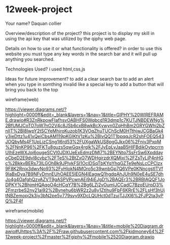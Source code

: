 # 12week-project
Your name?
 Daquan collier
 
 Overview/description of the project?
 this project is to display my skill in using the api key that was utilized by the qiphy web page.

Details on how to use it or what functionality is offered?
in order to use this website you must type any key words in the search bar and it will pull up anything you searched.

Technologies Used?
i used html,css,js

  Ideas for future improvement?
to add a clear search bar
to add an alert when you type in somthing invalid like a special key
to add a button that will bring you back to the top

wireframe(web)

https://viewer.diagrams.net/?highlight=0000ff&edit=_blank&layers=1&nav=1&title=GIPHY%20WIREFRAME.drawio#R3ZnRkpowFIafhsvOABHFS0Wqbcd1R3dmp1c7KUTJNBDEWNg%2BfUMJCoTO7oW7nO2V4c8JSb6cxB8wkBcXywyn0ZqHhBm2GRYGWhi2bZnIlT%2Bl8lwpY2tSCYeMhiroKuzob1K3VOqZhuTUChScM0HTthjwJCGBaGk4y3jeDttz1u41xQeiCbsAM119pKGIKtV1zKu%2BIvQQ1T1bpqqJcR2shFOEQ543JOQbyMs4F1UpLjzCSng1l6rd53%2FUXgaWkUS8pgGJkx06%2Fnjy3PxpM%2FNnKP96%2FKTu8guzs5qwGqx4rglk%2FJyEpLyJaaB5HlFBdikOytpcrrnUIhEzeWXJoj6ougeSCVI0JDXIJeExEdmzDMl7%2BEYNtq7SsFrSw6XpddayoCbeD2E9dvl8cvbz%2FTeS%2BtZxO7WDHgirzdrXQMjxi%2FZsTyLjP4nHGc%2BkkvBERs73lLGOhBk9JPIykFSI1OclDSqTbKYqYhqGZTe9eNsLcCPClzx9F8K2Rnix3dwvNo93%2FyHlokN4MOro5c39wnbGp7Q6VPe0KNncgstITVf9IaBxDya7B9NFvDmnEUhOAEE5IEGN4IEagwQ1hgdqAhJUh9N0eE4uSE7dhJo4g4OafghQzvAZVT9gASPVPcwnAEi94iEJgD%2BAQEr3%2BRBIAQQF1JoDPKY%2BhjmHQAqoO4cHCqY7B%2Bg6LZj2vOumIJCCadC7BzoEUrpD3%2FmzrbeS2ny21ai92%2Bvnehu6bWR2z2u8y1ZtIhu9FbF6KRrE%2FLsHf3hUjtNBZemopj2k3iy3bN2pe5v779svy9XDcLQUHct0dTzujTJJXl6%2FJP2ta3yPQ%2F4f

wireframe(mobile)

https://viewer.diagrams.net/?highlight=0000ff&edit=_blank&layers=1&nav=1&title=mobile%20Diagram.drawio#Uhttps%3A%2F%2Fraw.githubusercontent.com%2Fkidmoney64%2F12week-project%2Fmaster%2Fgiphy%2Fmobile%2520Diagram.drawio
